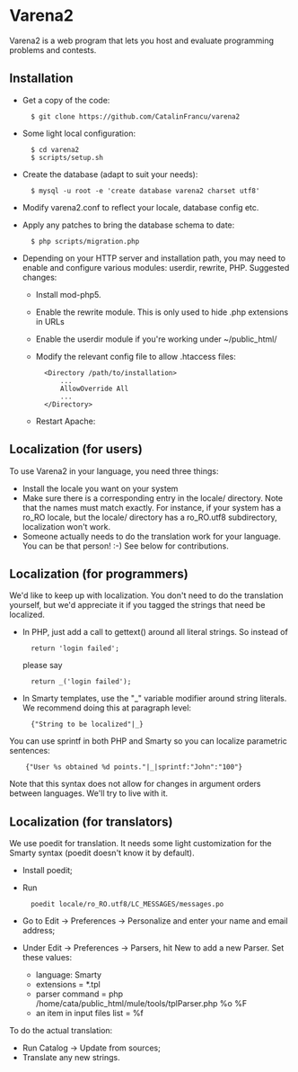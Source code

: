 Varena2
=======

Varena2 is a web program that lets you host and evaluate programming problems and contests.

Installation
------------

* Get a copy of the code:

        $ git clone https://github.com/CatalinFrancu/varena2

* Some light local configuration:

        $ cd varena2
        $ scripts/setup.sh

* Create the database (adapt to suit your needs):

        $ mysql -u root -e 'create database varena2 charset utf8'

* Modify varena2.conf to reflect your locale, database config etc.
* Apply any patches to bring the database schema to date:

        $ php scripts/migration.php

* Depending on your HTTP server and installation path, you may need to enable and configure various modules: userdir, rewrite, PHP. Suggested changes:
  * Install mod-php5.
  * Enable the rewrite module. This is only used to hide .php extensions in URLs
  * Enable the userdir module if you're working under ~/public_html/
  * Modify the relevant config file to allow .htaccess files:

          <Directory /path/to/installation>
              ...
              AllowOverride All
              ...
          </Directory>
          
  * Restart Apache:

Localization (for users)
------------------------

To use Varena2 in your language, you need three things:

* Install the locale you want on your system
* Make sure there is a corresponding entry in the locale/ directory. Note that the names must match exactly. For instance, if your system has a ro_RO locale, but the locale/ directory has a ro_RO.utf8 subdirectory, localization won't work.
* Someone actually needs to do the translation work for your language. You can be that person! :-) See below for contributions.


Localization (for programmers)
-------------------------------


We'd like to keep up with localization. You don't need to do the translation yourself, but we'd appreciate it if you tagged the strings that need be localized.

* In PHP, just add a call to gettext() around all literal strings. So instead of 

        return 'login failed';

  please say

        return _('login failed');

* In Smarty templates, use the "_" variable modifier around string literals. We recommend doing this at paragraph level:

        {"String to be localized"|_}

You can use sprintf in both PHP and Smarty so you can localize parametric sentences:

        {"User %s obtained %d points."|_|sprintf:"John":"100"}

Note that this syntax does not allow for changes in argument orders between languages. We'll try to live with it.

Localization (for translators)
------------------------------

We use poedit for translation. It needs some light customization for the Smarty syntax (poedit doesn't know it by default).

* Install poedit;
* Run

        poedit locale/ro_RO.utf8/LC_MESSAGES/messages.po

* Go to Edit -> Preferences -> Personalize and enter your name and email address;
* Under Edit -> Preferences -> Parsers, hit New to add a new Parser. Set these values:
  * language: Smarty
  * extensions = *.tpl
  * parser command = php /home/cata/public_html/mule/tools/tplParser.php %o %F
  * an item in input files list = %f

To do the actual translation:

* Run Catalog -> Update from sources;
* Translate any new strings.
